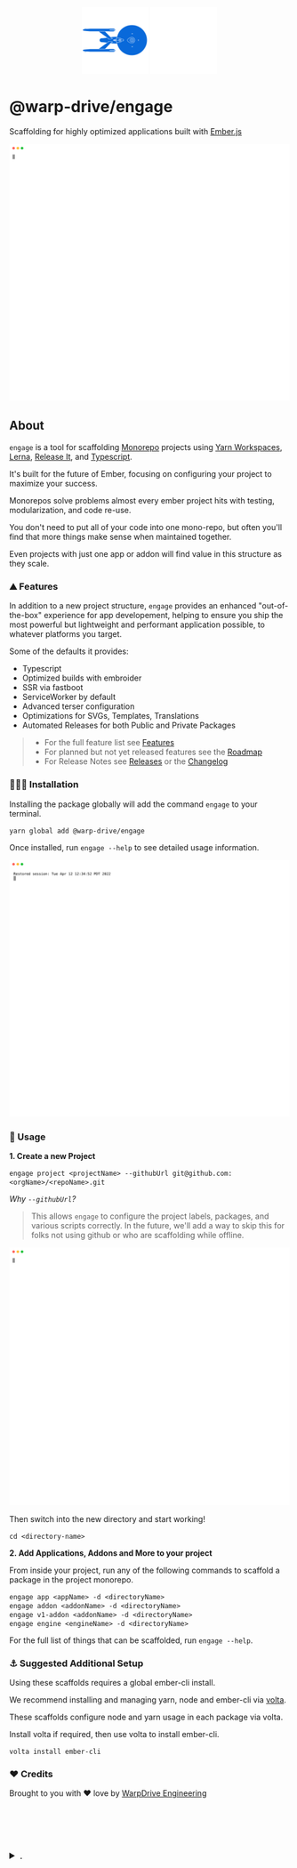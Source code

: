 <p align="center">
  <picture>
  <source
    srcset="./NCC-1701-a.svg"
    media="(prefers-color-scheme: dark)"
  />
  <source
    srcset="./NCC-1701-a-blue.svg"
    media="(prefers-color-scheme: light)"
  />
  <img
    class="project-logo"
    src="./NCC-1701-a-blue.svg#gh-light-mode-only"
    alt="WarpDrive Engineering"
    width="120px"
    title="WarpDrive Engineering"
    />
  <img
    class="project-logo"
    src="./NCC-1701-a.svg#gh-dark-mode-only"
    alt="WarpDrive Engineering"
    width="120px"
    title="WarpDrive Engineering" />
  </picture>
</p>

# @warp-drive/engage

Scaffolding for highly optimized applications built with [Ember.js](https://emberjs.com/)

![example cli usage](./demos/app-demo.svg)

## About

`engage` is a tool for scaffolding [Monorepo]() projects using [Yarn Workspaces](), [Lerna](), [Release It](), and [Typescript]().

It's built for the future of Ember, focusing on configuring your project to maximize your success.

Monorepos solve problems almost every ember project hits with testing, modularization, and code re-use.

You don't need to put all of your code into one mono-repo, but often you'll find that more things make sense when maintained together.

Even projects with just one app or addon will find value
in this structure as they scale.

### ⛰ Features

In addition to a new project structure, `engage` provides an enhanced "out-of-the-box" experience for app developement, helping to ensure you ship the most powerful but lightweight and performant application possible, to whatever platforms you target.

Some of the defaults it provides:

- Typescript
- Optimized builds with embroider
- SSR via fastboot
- ServiceWorker by default
- Advanced terser configuration
- Optimizations for SVGs, Templates, Translations
- Automated Releases for both Public and Private Packages

> - For the full feature list see [Features](./FEATURES.md)
> - For planned but not yet released features see the [Roadmap](./ROADMAP.md)
> - For Release Notes see [Releases](https://github.com/warp-drive-engineering/engage/releases) or the [Changelog](./CHANGELOG.md)

### 👷🏽‍♀️ Installation

Installing the package globally will add the command `engage` to your terminal.

```
yarn global add @warp-drive/engage
```

Once installed, run `engage --help` to see detailed usage information.

![example help usage](./demos/help-demo.svg)

### 🚀 Usage

**1. Create a new Project**

```cli
engage project <projectName> --githubUrl git@github.com:<orgName>/<repoName>.git
```

_Why `--githubUrl`?_
> This allows `engage` to configure
>  the project labels, packages, and various scripts correctly. In the future, we'll add a way
>  to skip this for folks not using github or who are scaffolding while offline.

![example project usage](./demos/project-demo.svg)

Then switch into the new directory and start working!

```
cd <directory-name>
```

**2. Add Applications, Addons and More to your project**

From inside your project, run any of the following commands to scaffold a package in the project monorepo.

```cli
engage app <appName> -d <directoryName>
engage addon <addonName> -d <directoryName>
engage v1-addon <addonName> -d <directoryName>
engage engine <engineName> -d <directoryName>
```

For the full list of things that can be scaffolded, run `engage --help`.

### ⚓️ Suggested Additional Setup

Using these scaffolds requires a global ember-cli install.

We recommend installing and managing yarn, node and ember-cli via [volta](https://volta.sh/).

These scaffolds configure node and yarn usage in each package via volta.

Install volta if required, then use volta to install ember-cli.

```cli
volta install ember-cli
```

### ♥️ Credits

Brought to you with ♥️ love by [WarpDrive Engineering](https://github.com/warp-drive-engineering)


<br><br><br><br>
 <details>
   <summary>.</summary>

  <style type="text/css">
    img.logo {
       padding: 0 5em 1em 5em;
       width: 100px;
       border-bottom: 2px solid #fcb045;
       margin: 0 auto;
       display: block;
     }
    details > summary {
      font-size: 1.1rem;
      line-height: 1rem;
      margin-bottom: 1rem;
    }
    details {
      font-size: 1rem;
    }
    details > summary strong {
      display: inline-block;
      padding: .2rem 0;
      color: #000;
      border-bottom: 3px solid #fcb045;
    }

    details > details {
      margin-left: 2rem;
    }
    details > details > summary {
      font-size: 1rem;
      line-height: 1rem;
      margin-bottom: 1rem;
    }
    details > details > summary strong {
      display: inline-block;
      padding: .2rem 0;
      color: #555;
      border-bottom: 2px solid #555;
    }
    details > details {
      font-size: .85rem;
    }

    @media (prefers-color-scheme: dark) {
      details > summary strong {
        color: #fff;
      }
    }
    @media (prefers-color-scheme: dark) {
      details > details > summary strong {
        color: #afaba0;
      border-bottom: 2px solid #afaba0;
      }
    }
  </style>
</details>
